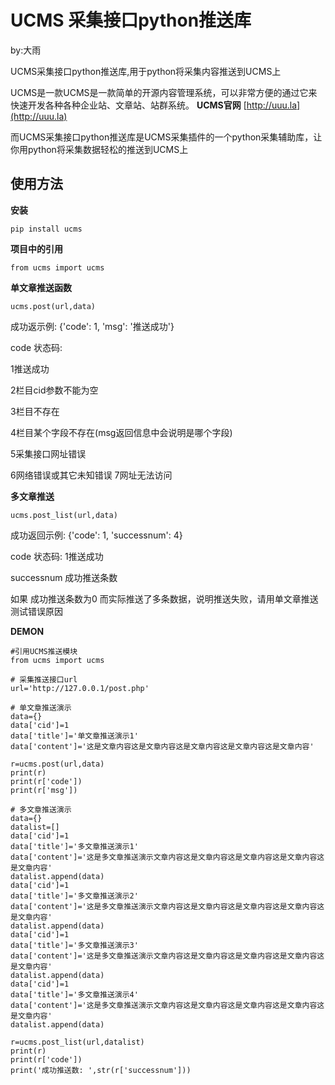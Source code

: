 # UCMS 采集接口python推送库

by:大雨

UCMS采集接口python推送库,用于python将采集内容推送到UCMS上

UCMS是一款UCMS是一款简单的开源内容管理系统，可以非常方便的通过它来快速开发各种各种企业站、文章站、站群系统。
**UCMS官网** [http://uuu.la](http://uuu.la)

而UCMS采集接口python推送库是UCMS采集插件的一个python采集辅助库，让你用python将采集数据轻松的推送到UCMS上

## 使用方法

**安装**

    pip install ucms

**项目中的引用**

    from ucms import ucms

**单文章推送函数**

    ucms.post(url,data)

成功返示例: {'code': 1, 'msg': '推送成功'}

code 状态码: 

1推送成功 

2栏目cid参数不能为空 

3栏目不存在 

4栏目某个字段不存在(msg返回信息中会说明是哪个字段) 

5采集接口网址错误 

6网络错误或其它未知错误 7网址无法访问




**多文章推送**

    ucms.post_list(url,data)

成功返回示例: {'code': 1, 'successnum': 4}

code 状态码: 1推送成功

successnum 成功推送条数

如果 成功推送条数为0 而实际推送了多条数据，说明推送失败，请用单文章推送测试错误原因

**DEMON**


    #引用UCMS推送模块
    from ucms import ucms
    
    # 采集推送接口url
    url='http://127.0.0.1/post.php'
    
    # 单文章推送演示
    data={}
    data['cid']=1
    data['title']='单文章推送演示1'
    data['content']='这是文章内容这是文章内容这是文章内容这是文章内容这是文章内容'
    
    r=ucms.post(url,data)
    print(r)
    print(r['code'])
    print(r['msg'])
    
    # 多文章推送演示
    data={}
    datalist=[]
    data['cid']=1
    data['title']='多文章推送演示1'
    data['content']='这是多文章推送演示文章内容这是文章内容这是文章内容这是文章内容这是文章内容'
    datalist.append(data)
    data['cid']=1
    data['title']='多文章推送演示2'
    data['content']='这是多文章推送演示文章内容这是文章内容这是文章内容这是文章内容这是文章内容'
    datalist.append(data)
    data['cid']=1
    data['title']='多文章推送演示3'
    data['content']='这是多文章推送演示文章内容这是文章内容这是文章内容这是文章内容这是文章内容'
    datalist.append(data)
    data['cid']=1
    data['title']='多文章推送演示4'
    data['content']='这是多文章推送演示文章内容这是文章内容这是文章内容这是文章内容这是文章内容'
    datalist.append(data)
    
    r=ucms.post_list(url,datalist)
    print(r)
    print(r['code'])
    print('成功推送数: ',str(r['successnum']))
